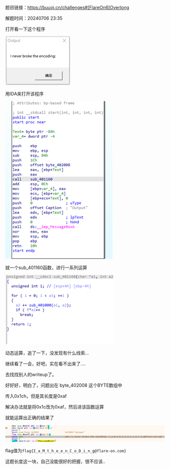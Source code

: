 题目链接：<https://buuoj.cn/challenges#[FlareOn6]Overlong>

解题时间：20240706 23:35 

打开看一下这个程序

![alt text](4a8e8fae01083884c28480ce55d61cf9.png)

用IDA来打开该程序

![alt text](a2b434a090f5e7a683131ce427041c55.png)

就一个sub_401160函数，进行一系列运算

![alt text](9604f1af931475fb388aff725839b601.png)

动态运算，追了一下，没发现有什么线索...

继续看了一会，好吧，实在看不出来了....

去找找别人的writeup了。

好好好，明白了，问题出在 byte_402008 这个BYTE数组中

传入0x1ch，但是其长度是0xaf

解决办法就是将0x1c改为0xaf，然后进该函数运算

就能运算出正确的结果了

![alt text](f6fa332b97b678e34b44bb2c459f5385.png)

flag值为`flag{I_a_M_t_h_e_e_n_C_o_D_i_n_g@flare-on.com}`

这题长度这一块，自己没能很好的把握，很不应该..